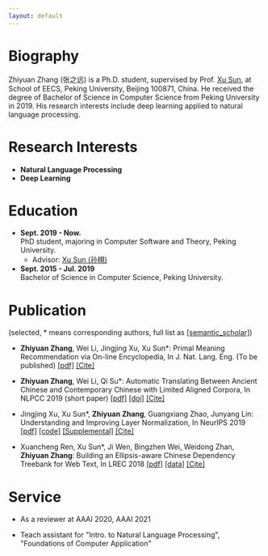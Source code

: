 ```yaml
---
layout: default
---
```


# Biography
Zhiyuan Zhang (张之远) is a Ph.D. student, supervised by Prof. [Xu Sun](https://xusun.org), at School of EECS, Peking University, Beijing 100871, China. He received the degree of Bachelor of Science in Computer Science from Peking University in 2019. His research interests include deep learning applied to natural language processing.

# Research Interests

* **Natural Language Processing**
* **Deep Learning**

# Education

- **Sept. 2019 - Now.**  
  PhD student, majoring in Computer Software and Theory, Peking University.  
  - Advisor: [Xu Sun (孙栩)](https://xusun.org)
- **Sept. 2015 - Jul. 2019**  
  Bachelor of Science in Computer Science, Peking University.

# Publication

(selected, \* means corresponding authors, full list as [[semantic_scholar]](https://www.semanticscholar.org/author/Zhiyuan-Zhang/50317060))

* **Zhiyuan Zhang**, Wei Li, Jingjing Xu, Xu Sun\*:
Primal Meaning Recommendation via On-line Encyclopedia,
In J. Nat. Lang. Eng. (To be published) [[pdf]](https://arxiv.org/pdf/1808.04660.pdf) [[Cite]](https://scholar.googleusercontent.com/scholar.bib?q=info:VFeF7SsV0H0J:scholar.google.com/&output=citation&scisdr=CgUbr4kIEIfDg5j-daI:AAGBfm0AAAAAX2L7baKhHl7ez6S5iBB6BBAd08Rc-r0T&scisig=AAGBfm0AAAAAX2L7bcIgf75Uv0CP2oHsTZ-WrgSfIUrj&scisf=4&ct=citation&cd=-1&hl=zh-CN)

* **Zhiyuan Zhang**, Wei Li, Qi Su\*:
Automatic Translating Between Ancient Chinese and Contemporary Chinese with Limited Aligned Corpora,
In NLPCC 2019 (short paper) [[pdf]](https://arxiv.org/pdf/1803.01557.pdf) [[doi]](https://link.springer.com/chapter/10.1007%2F978-3-030-32236-6_13) [[Cite]](https://citation-needed.springer.com/v2/references/10.1007/978-3-030-32236-6_13?format=bibtex)

* Jingjing Xu, Xu Sun\*, **Zhiyuan Zhang**, Guangxiang Zhao, Junyang Lin:
Understanding and Improving Layer Normalization,
In NeurIPS 2019 [[pdf]](https://papers.nips.cc/paper/8689-understanding-and-improving-layer-normalization.pdf) [[code]](https://github.com/lancopku/AdaNorm) [[Supplemental]](https://papers.nips.cc/paper/8689-understanding-and-improving-layer-normalization-supplemental.zip) [[Cite]](https://papers.nips.cc/paper/8689-understanding-and-improving-layer-normalization/bibtex)

* Xuancheng Ren, Xu Sun\*, Ji Wen, Bingzhen Wei, Weidong Zhan, **Zhiyuan Zhang**:
Building an Ellipsis-aware Chinese Dependency Treebank for Web Text,
In LREC 2018  [[pdf]](http://www.lrec-conf.org/proceedings/lrec2018/pdf/297.pdf) [[data]](https://github.com/lancopku/Chinese-Dependency-Treebank-with-Ellipsis) [[Cite]](https://www.aclweb.org/anthology/L18-1276.bib)


# Service
- As a reviewer at AAAI 2020, AAAI 2021

- Teach assistant for "Intro. to Natural Language Processing", "Foundations of Computer Application"

